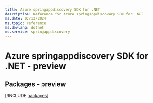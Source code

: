 ```yaml
---
title: Azure springappdiscovery SDK for .NET
description: Reference for Azure springappdiscovery SDK for .NET
ms.date: 02/13/2024
ms.topic: reference
ms.devlang: dotnet
ms.service: springappdiscovery
---
```

# Azure springappdiscovery SDK for .NET - preview
## Packages - preview
[!INCLUDE [packages](springappdiscovery-index.md)]